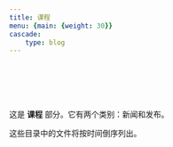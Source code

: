 ```yaml
---
title: 课程
menu: {main: {weight: 30}}
cascade:
    type: blog
---
```



<br><br><br>
&nbsp;&nbsp;&nbsp;&nbsp;


这是 **课程** 部分。它有两个类别：新闻和发布。

这些目录中的文件将按时间倒序列出。
